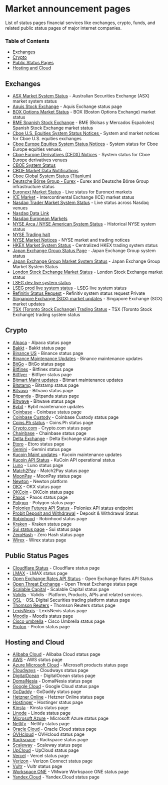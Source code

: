 # Market announcement pages
List of status pages financial services like exchanges, crypto, funds, and related public status pages of major internet companies.

### Table of Contents

* [Exchanges](#exchanges)
* [Crypto](#crypto)
* [Public Status Pages](#public-status-pages)
* [Hosting and Cloud](#hosting-and-cloud)

## Exchanges
* [ASX Market System Status](https://www.asx.com.au/markets/market-resources/system-status) - Australian Securities Exchange (ASX) market system status
* [Aquis Stock Exchange](https://www.aquis.eu/status) - Aquis Exchange status page
* [BOX Options Market Status](https://boxoptions.com/box-system-alerts/) - BOX (Boston Options Exchange) market status
* [BME Spanish Stock Exchange](https://www.bolsasymercados.es/en/market-status.html) - BME (Bolsas y Mercados Españoles) Spanish Stock Exchange market status
* [Cboe U.S. Equities System Status Notices ](https://www.cboe.com/us/equities/notices/) - System and market notices for Cboe U.S. equities exchanges
* [Cboe Europe Equities System Status Notices](https://www.cboe.com/europe/equities/notices/) - System status for Cboe Europe equities venues.
* [Cboe Europe Derivatives (CEDX) Notices](https://www.cboe.com/europe/derivatives/notices/) - System status for Cboe Europe derivatives venues
* [CBOE System Status](https://www.cboe.com/us/options/notices/)
* [CBOE Market Data Notifications](https://www.cboe.com/us/options/notices/marketdata/)
* [Cboe Global System Status (Titanium) ](https://www.cboe.com/system_status/)
* [Deutsche Börse Group - Eurex](https://www.deutsche-boerse.com/dbg-en/markets-services/ps-technology/service-status) - Eurex and Deutsche Börse Group infrastructure status
* [Euronext Market Status](https://live.euronext.com/en/market-status) - Live status for Euronext markets
* [ICE Market](https://www.ice.com/alerts/markets) - Intercontinental Exchange (ICE) market status
* [Nasdaq Trader Market System Status](https://www.nasdaqtrader.com/Trader.aspx?id=MarketSystemStatus) - Live status across Nasdaq venues 
* [Nasdaq Data Link](https://status.data.nasdaq.com/)
* [Nasdaq European Markets](https://www.nasdaq.com/european-markets/status)
* [NYSE Arca / NYSE American System Status](https://www.nyse.com/market-status/history) - Historical NYSE system status 
* [NYSE Trading halt](https://www.nyse.com/trade-halt)
* [NYSE Market Notices](https://www.nyse.com/markets/notices) - NYSE market and trading notices 
* [HKEX Market System Status](https://www.hkex.com.hk/Global/Exchange/Market-System-Status?sc_lang=en) - Centralized HKEX trading system status
* [Japan Exchange Group Status Page](https://www.jpx.co.jp/english/systems/system-status/index.html) - Japan Exchange Group system status
* [Japan Exchange Group Market System Status](https://www.jpx.co.jp/english/systems/system-status/01.html) - Japan Exchange Group Market System Status
* [London Stock Exchange Market Status](https://www.lseg.com/markets-products-and-services/market-status) - London Stock Exchange market status
* [LSEG dev live system status](https://dev-liveservice.lseg.com/)
* [LSEG prod live system status](https://liveservice.lseg.com/) - LSEG live system status
* [Refinitiv Status Request](https://fmc.refinitiv.com/checkstatus) - Refinitiv system status request Private
* [Singapore Exchange (SGX) market updates](https://www.sgx.com/securities/market-updates) - Singapore Exchange (SGX) market updates
* [TSX (Toronto Stock Exchange) Trading Status](https://www.tsx.com/en/trading/status) - TSX (Toronto Stock Exchange) trading system status

## Crypto
* [Alpaca](https://status.alpaca.markets/) - Alpaca status page
* [Bakkt](https://status.bakkt.com/) - Bakkt status page
* [Binance US](https://www.binance.us/status) - Binance status page
* [Binance Maintenance Updates](https://www.binance.com/en/support/announcement/list/157) - Binance maintenance updates
* [BitGo](https://status.bitgo.com/) - BitGo status page
* [Bitfinex](https://bitfinex.statuspage.io/) - Bitfinex status page
* [Bitflyer](https://status.bitflyer.com/) - Bitflyer status page
* [Bitmart Maint updates](https://bitmart.zendesk.com/hc/en-us/sections/7923672421147-Maintenance-and-Updates) - Bitmart maintenance updates
* [Bitstamp](https://status.bitstamp.net/) - Bitstamp status page
* [Bitvavo](https://status.bitvavo.com/) - Bitvavo status page
* [Bitpanda](https://status.bitpanda.com/) - Bitpanda status page
* [Bitwave](https://status.bitwave.io/) - Bitwave status page
* [Bybit](https://announcements.bybit.com/?category=maintenance_updates) - Bybit maintenance updates
* [Coinbase](https://status.coinbase.com/) - Coinbase status page
* [Coinbase Custody](https://status.custody.coinbase.com/) - Coinbase Custody status page
* [Coins.Ph status](https://status.coins.ph/) - Coins.Ph status page
* [Crypto.com](https://status.crypto.com/) - Crypto.com status page
* [Chainbase](https://status.chainbase.com/) - Chainbase status page
* [Delta Exchange](https://status.delta.exchange/) - Delta Exchange status page
* [Etoro](https://status.etoro.com/) - Etoro status page
* [Gemini](https://status.gemini.com/) - Gemini status page
* [Kucoin Maint updates](https://www.kucoin.com/announcement/maintenance-updates) - Kucoin maintenance updates
* [Kucoin API Status](https://api.kucoin.com/api/v1/status) - KuCoin API operational status
* [Luno](https://status.luno.com/) - Luno status page
* [Match2Pay](https://status.match2pay.com/) - Match2Pay status page
* [MoonPay](https://status.moonpay.com/) - MoonPay status page
* [Newton](https://status.newton.co/) - Newton platform
* [OKX](https://www.okx.com/status) - OKX status page
* [OKCoin](https://www.okcoin.com/status) - OKCoin status page
* [Paxos](https://status.paxos.com/) - Paxos status page
* [Poligon](https://polygonstatus.com/) - Polygon status page
* [Poloniex Futures API Status ](https://futures-api.poloniex.com/api/v1/status) - Poloniex API status endpoint
* [Probit Deposit and Withdrawal](https://www.probit.com/en-us/dw-status) - Deposit & Withdrawal Status
* [Robinhood](https://status.robinhood.com/) - Robinhood status page
* [Kraken](https://status.kraken.com/) - Kraken status page
* [Sui status page](https://status.sui.io/) - Sui status page
* [ZeroHash](https://status.zerohash.com/) - Zero Hash status page
* [Wirex](https://status.wirexapp.com/) - Wirex status page

## Public Status Pages
* [Cloudflare Status](https://www.cloudflarestatus.com/) - Cloudflare status page
* [LMAX](https://status.lmax.com/) - LMAX status page
* [Open Exchange Rates API Status](https://status.openexchangerates.org/) - Open Exchange Rates API Status
* [Open Threat Exchange](https://status.otx.alienvault.com//) - Open Threat Exchange status page
* [Scalable Capital](https://status.scalable.capital/) - Scalable Capital status page
* [Validis](https://status.validis.com/) - Validis - Platform, Products, APIs and related services.
* [OSL](https://status.osl.com/) - OSL Digital Securities trading platform status page
* [Thomson Reuters](https://corporates-status.thomsonreuters.com/) - Thomson Reuters status page
* [LexisNexis](https://status.lexisnexisrisk.com/) - LexisNexis status page
* [Moodis](https://status.maxsight.com/) - Moodis status page
* [Cisco umbrella](https://status.sse.security.cisco.com/) - Cisco Umbrella status page
* [Proton](https://status.proton.me/) - Proton status page


## Hosting and Cloud
* [Alibaba Cloud](https://status.alibabacloud.com/) - Alibaba Cloud status page
* [AWS](https://status.aws.amazon.com/) - AWS status page
* [Azure Microsoft Cloud](https://status.cloud.microsoft/) - Microsoft products status page
* [Cloudways](https://status.cloudways.com) - Cloudways status page
* [DigitalOcean](https://status.digitalocean.com) - DigitalOcean status page
* [DomaiNesia](https://www.domainesia.com/status) - DomaiNesia status page
* [Google Cloud](https://status.cloud.google.com/) - Google Cloud status page
* [GoDaddy](https://status.godaddy.com/) - GoDaddy status page
* [Hetzner Online](https://status.hetzner.com/) - Hetzner Online status page
* [Hostinger](https://statuspage.hostinger.com) - Hostinger status page
* [Kinsta](https://status.kinsta.com) - Kinsta status page
* [Linode](https://status.linode.com) - Linode status page
* [Microsoft Azure](https://status.azure.com/en-us/status) - Microsoft Azure status page
* [Netlify](https://www.netlifystatus.com/) - Netlify status page
* [Oracle Cloud](https://ocistatus.oraclecloud.com/) - Oracle Cloud status page
* [OVHcloud](https://www.status-ovhcloud.com) - OVHcloud status page
* [Rackspace](https://status.apps.rackspace.com) - Rackspace status page
* [Scaleway](https://status.scaleway.com/) - Scaleway status page
* [UpCloud](https://status.upcloud.com) - UpCloud status page
* [Vercel](https://www.vercel-status.com/) - Vercel status page
* [Verizon](https://status.vzconnect.com/) - Verizon Connect status page
* [Vultr](https://status.vultr.com) - Vultr status page
* [Workspace ONE](https://status.workspaceone.com) - VMware Workspace ONE status page
* [Yandex.Cloud](https://status.cloud.yandex.ru/) - Yandex.Cloud status page